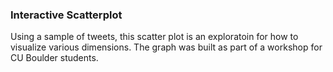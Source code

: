 ### Interactive Scatterplot

Using a sample of tweets, this scatter plot is an exploratoin for how to visualize various dimensions.
The graph was built as part of a workshop for CU Boulder students.
